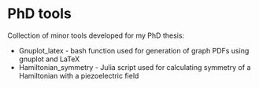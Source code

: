 # PhD tools

Collection of minor tools developed for my PhD thesis:
* Gnuplot_latex - bash function used for generation of graph PDFs using gnuplot and LaTeX
* Hamiltonian_symmetry - Julia script used for calculating symmetry of a Hamiltonian with a piezoelectric field
